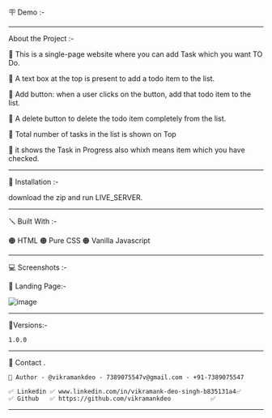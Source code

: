 🪧 Demo :- 

---
About the Project :-

🔴 This is a single-page website where you can add Task which you want TO Do.

🔴 A text box at the top is present to add a todo item to the list.

🔴 Add button: when a user clicks on the button, add that todo item to the list.

🔴 A delete button to delete the todo item completely from the list.

🔴 Total number of tasks in the list is shown on Top 

🔴 it shows the Task in Progress also whixh means item which you have checked.




---

📐 Installation :-

download the zip and run LIVE_SERVER.

---

🪛 Built With :-

🟠 HTML
🟠 Pure CSS
🟠 Vanilla Javascript

---

💻 Screenshots :-

🔴 Landing Page:-

![image](https://github.com/vikramankdeo/Meal_App/assets/144257125/c16b90b4-c310-4b6d-8975-60a6197d47c8)



---

🚦Versions:-

    1.0.0

---

🙎 Contact .

    🔗 Author - @vikramankdeo - 7389075547v@gmail.com - +91-7389075547

    ✅ Linkedin ✅ www.linkedin.com/in/vikramank-deo-singh-b835131a4✅
    ✅ Github   ✅ https://github.com/vikramankdeo           ✅

---
